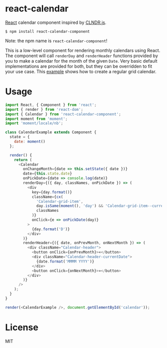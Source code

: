 # react-calendar

[React](http://facebook.github.io/react/) calendar component inspired by
[CLNDR.js](http://kylestetz.github.io/CLNDR/).

```
$ npm install react-calendar-component
```

Note: the npm name is `react-calendar-component`!

This is a low-level component for rendering monthly calendars using React. The
component will call `renderDay` and `renderHeader` functions provided by you to
make a calendar for the month of the given `Date`. Very basic default
implementations are provided for both, but they can be overridden to fit your
use case. This
[example](https://github.com/Hanse/react-calendar/tree/master/examples/basic)
shows how to create a regular grid calendar.

# Usage

```js
import React, { Component } from 'react';
import { render } from 'react-dom';
import { Calendar } from 'react-calendar-component';
import moment from 'moment';
import 'moment/locale/nb';

class CalendarExample extends Component {
  state = {
    date: moment()
  };

  render() {
    return (
      <Calendar
        onChangeMonth={date => this.setState({ date })}
        date={this.state.date}
        onPickDate={date => console.log(date)}
        renderDay={({ day, classNames, onPickDate }) => (
          <div
            key={day.format()}
            className={cx(
              'Calendar-grid-item',
              day.isSame(moment(), 'day') && 'Calendar-grid-item--current',
              classNames
            )}
            onClick={e => onPickDate(day)}
          >
            {day.format('D')}
          </div>
        )}
        renderHeader={({ date, onPrevMonth, onNextMonth }) => (
          <div className="Calendar-header">
            <button onClick={onPrevMonth}>«</button>
            <div className="Calendar-header-currentDate">
              {date.format('MMMM YYYY')}
            </div>
            <button onClick={onNextMonth}>»</button>
          </div>
        )}
      />
    );
  }
}

render(<CalendarExample />, document.getElementById('calendar'));
```

# License

MIT
